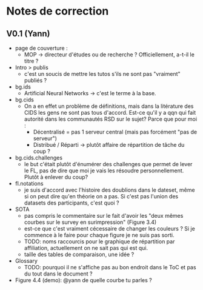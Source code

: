 # Notes de correction

## V0.1 (Yann)

- page de couverture :
  - MOP -> directeur d'études ou de recherche ? Officiellement, a-t-il le titre ?
- Intro > publis
  - c'est un soucis de mettre les tutos s'ils ne sont pas "vraiment" publiés ?
- bg.ids
  - Artificial Neural Networks -> c'est le terme à la base.
- bg.cids
  - On a en effet un problème de définitions, mais dans la litérature des CIDS les gens ne sont pas tous d'accord. Est-ce qu'il y a qqn qui fait autorité dans les communautés RSD sur le sujet? Parce que pour moi :
    - Décentralisé = pas 1 serveur central (mais pas forcément "pas de serveur")
    - Distribué / Réparti -> plutôt affaire de répartition de tâche du coup ?
- bg.cids.challenges
  - le but c'était plutôt d'énumérer des challenges que permet de lever le FL, pas de dire que moi je vais les résoudre personnellement. Plutôt à enlever du coup?
- fl.notations
  - je suis d'accord avec l'histoire des doublions dans le dateset, même si on peut dire qu'en théorie on a pas. Si c'est pas l'union des datasets des participants, c'est quoi ?
- SOTA
  - pas compris le commentaire sur le fait d'avoir les "deux mêmes courbes sur le survey en surimpression" (Figure 3.4)
  - est-ce que c'est vraiment cécessaire de changer les couleurs ? Si je commence à le faire pour chaque figure je ne suis pas sorti.
  - TODO: noms raccourcis pour le graphique de répartition par affiliation, actuellement on ne sait pas qui est qui.
  - taille des tables de comparaison, une idée ?
- Glossary
  - TODO: pourquoi il ne s'affiche pas au bon endroit dans le ToC et pas du tout dans le document ?
- Figure 4.4 (demo): @yann de quelle courbe tu parles ?

